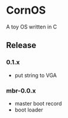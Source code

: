# CornOS 
A toy OS written in C

## Release

### 0.1.x
- put string to VGA

### mbr-0.0.x
- master boot record
- boot loader